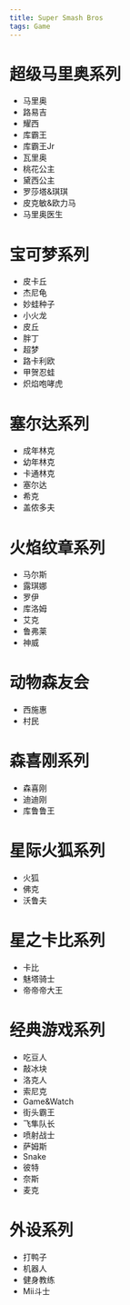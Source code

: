 ```yaml
---
title: Super Smash Bros
tags: Game
---
```


# 超级马里奥系列

- 马里奥
- 路易吉
- 耀西
- 库霸王
- 库霸王Jr
- 瓦里奥
- 桃花公主
- 黛西公主
- 罗莎塔&琪琪
- 皮克敏&欧力马
- 马里奥医生

# 宝可梦系列

- 皮卡丘
- 杰尼龟
- 妙蛙种子
- 小火龙
- 皮丘
- 胖丁
- 超梦
- 路卡利欧
- 甲贺忍蛙
- 炽焰咆哮虎

# 塞尔达系列

- 成年林克
- 幼年林克
- 卡通林克
- 塞尔达
- 希克
- 盖侬多夫

# 火焰纹章系列

- 马尔斯
- 露琪娜
- 罗伊
- 库洛姆
- 艾克
- 鲁弗莱
- 神威

# 动物森友会

- 西施惠
- 村民

# 森喜刚系列

- 森喜刚
- 迪迪刚
- 库鲁鲁王

# 星际火狐系列

- 火狐
- 佛克
- 沃鲁夫

# 星之卡比系列

- 卡比
- 魅塔骑士
- 帝帝帝大王

# 经典游戏系列

- 吃豆人
- 敲冰块
- 洛克人
- 索尼克
- Game&Watch
- 街头霸王
- 飞隼队长
- 喷射战士
- 萨姆斯
- Snake
- 彼特
- 奈斯
- 麦克

# 外设系列

- 打鸭子
- 机器人
- 健身教练
- Mii斗士